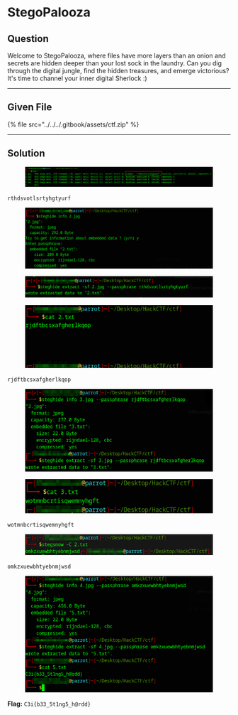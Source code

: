 # StegoPalooza

## Question

Welcome to StegoPalooza, where files have more layers than an onion and secrets are hidden deeper than your lost sock in the laundry. Can you dig through the digital jungle, find the hidden treasures, and emerge victorious? It's time to channel your inner digital Sherlock :)

***

## Given File

{% file src="../../../.gitbook/assets/ctf.zip" %}

***

## Solution

<figure><img src="../../../.gitbook/assets/Untitled 0.png" alt=""><figcaption></figcaption></figure>

```
rthdsvotlsrtyhgtyurf
```

<figure><img src="../../../.gitbook/assets/Untitled 1 (2).png" alt=""><figcaption></figcaption></figure>

<figure><img src="../../../.gitbook/assets/Untitled 2 (1).png" alt=""><figcaption></figcaption></figure>

<figure><img src="../../../.gitbook/assets/Untitled 3 (1).png" alt=""><figcaption></figcaption></figure>

```
rjdftbcsxafgherlkqop
```

<figure><img src="../../../.gitbook/assets/Untitled 4 (1).png" alt=""><figcaption></figcaption></figure>

<figure><img src="../../../.gitbook/assets/Untitled 5 (1).png" alt=""><figcaption></figcaption></figure>

```
wotmnbcrtisqwemnyhgft
```

<figure><img src="../../../.gitbook/assets/Untitled 6 (1).png" alt=""><figcaption></figcaption></figure>

```
omkzxuewbhtyebnmjwsd
```

<figure><img src="../../../.gitbook/assets/Untitled 7.png" alt=""><figcaption></figcaption></figure>

**Flag:** `C3i{b33_5t1ng5_h@rdd}`
